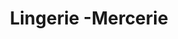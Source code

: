 ---
title: "Lingerie -Mercerie"
url: /sainte-genevieve-des-bois/lingerie-mercerie/
shop: vêtements
---